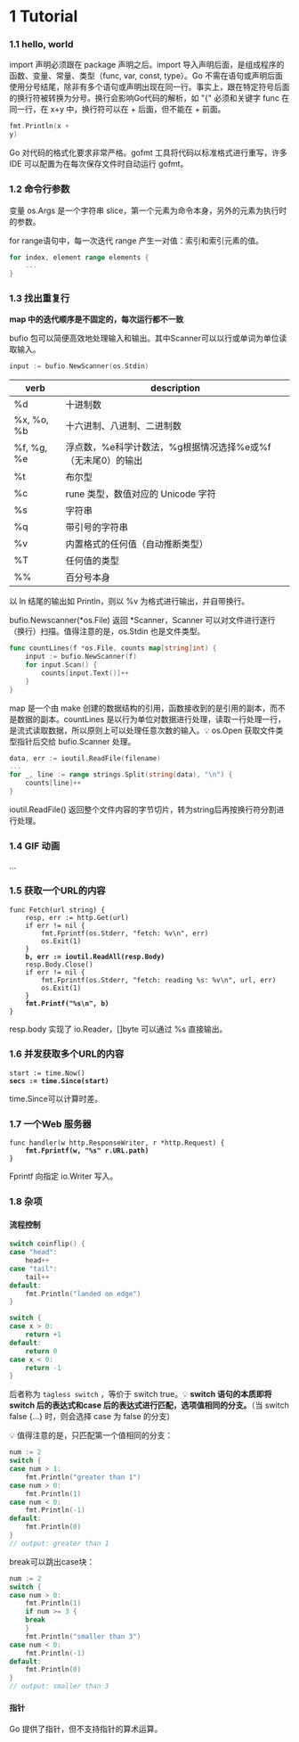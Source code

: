 # 1 Tutorial

### 1.1 hello, world

import 声明必须跟在 package 声明之后。import 导入声明后面，是组成程序的函数、变量、常量、类型（func, var, const, type）。Go 不需在语句或声明后面使用分号结尾，除非有多个语句或声明出现在同一行。事实上，跟在特定符号后面的换行符被转换为分号。换行会影响Go代码的解析，如 "{" 必须和关键字 func 在同一行，在 x+y 中，换行符可以在 + 后面，但不能在 + 前面。

```go
fmt.Println(x +
y)
```

Go 对代码的格式化要求非常严格。gofmt 工具将代码以标准格式进行重写，许多 IDE 可以配置为在每次保存文件时自动运行 gofmt。

### 1.2 命令行参数

变量 os.Args 是一个字符串 slice，第一个元素为命令本身，另外的元素为执行时的参数。

for range语句中，每一次迭代 range 产生一对值：索引和索引元素的值。

```go
for index, element range elements {
    ...
}
```

### 1.3 找出重复行

**map 中的迭代顺序是不固定的，每次运行都不一致**

bufio 包可以简便高效地处理输入和输出。其中Scanner可以以行或单词为单位读取输入。

```go
input := bufio.NewScanner(os.Stdin)
```

| verb       | description                        |
| ---------- | ---------------------------------- |
| %d         | 十进制数                               |
| %x, %o, %b | 十六进制、八进制、二进制数                      |
| %f, %g, %e | 浮点数，%e科学计数法，%g根据情况选择%e或%f（无末尾0）的输出 |
| %t         | 布尔型                                |
| %c         | rune 类型，数值对应的 Unicode 字符           |
| %s         | 字符串                                |
| %q         | 带引号的字符串                            |
| %v         | 内置格式的任何值（自动推断类型）                   |
| %T         | 任何值的类型                             |
| %%         | 百分号本身                              |

以 ln 结尾的输出如 Println，则以 %v 为格式进行输出，并自带换行。

bufio.Newscanner(\*os.File) 返回 \*Scanner，Scanner 可以对文件进行逐行（换行）扫描。值得注意的是，os.Stdin 也是文件类型。

```go
func countLines(f *os.File, counts map[string]int) {
    input := bufio.NewScanner(f)
    for input.Scan() {
        counts[input.Text()]++
    }
}
```

map 是一个由 make 创建的数据结构的引用，函数接收到的是引用的副本，而不是数据的副本。countLines 是以行为单位对数据进行处理，读取一行处理一行，是流式读取数据，所以原则上可以处理任意次数的输入。💡 os.Open 获取文件类型指针后交给 bufio.Scanner 处理。

```go
data, err := ioutil.ReadFile(filename)
...
for _, line := range strings.Split(string(data), "\n") {
    counts[line]++
}
```

ioutil.ReadFile() 返回整个文件内容的字节切片，转为string后再按换行符分割进行处理。

### 1.4 GIF 动画

...

### 1.5 获取一个URL的内容

<pre class="language-go"><code class="lang-go">func Fetch(url string) {
    resp, err := http.Get(url)
    if err != nil {
        fmt.Fprintf(os.Stderr, "fetch: %v\n", err)
        os.Exit(1)
    }
<strong>    b, err := ioutil.ReadAll(resp.Body)
</strong>    resp.Body.Close()
    if err != nil {
        fmt.Fprintf(os.Stderr, "fetch: reading %s: %v\n", url, err)
        os.Exit(1)
    }
<strong>    fmt.Printf("%s\n", b)
</strong>}
</code></pre>

resp.body 实现了 io.Reader，\[]byte 可以通过 %s 直接输出。

### 1.6 并发获取多个URL的内容

<pre class="language-go"><code class="lang-go">start := time.Now()
<strong>secs := time.Since(start)
</strong></code></pre>

time.Since可以计算时差。

### 1.7 一个Web 服务器

<pre class="language-go"><code class="lang-go">func handler(w http.ResponseWriter, r *http.Request) {
<strong>    fmt.Fprintf(w, "%s" r.URL.path)
</strong>}
</code></pre>

Fprintf 向指定 io.Writer 写入。

### 1.8 杂项

#### 流程控制

```go
switch coinflip() {
case "head":
    head++
case "tail":
    tail++
default:
    fmt.Println("landed on edge")
}

switch {
case x > 0:
    return +1
default:
    return 0
case x < 0:
    return -1
}
```

后者称为 `tagless switch` ，等价于 switch true。💡 **switch 语句的本质即将 switch 后的表达式和case 后的表达式进行匹配，选项值相同的分支。**（当 switch false {...} 时，则会选择 case 为 false 的分支）

💡 值得注意的是，只匹配第一个值相同的分支：

```go
num := 2
switch {
case num > 1:
    fmt.Println("greater than 1")
case num > 0:
    fmt.Println(1)
case num < 0:
    fmt.Println(-1)
default:
    fmt.Println(0)
}
// output: greater than 1
```

break可以跳出case块：

```go
num := 2
switch {
case num > 0:
    fmt.Println(1)
    if num >= 3 {
	break
    }
    fmt.Println("smaller than 3")
case num < 0:
    fmt.Println(-1)
default:
    fmt.Println(0)
}
// output: smaller than 3
```

#### 指针

Go 提供了指针，但不支持指针的算术运算。

